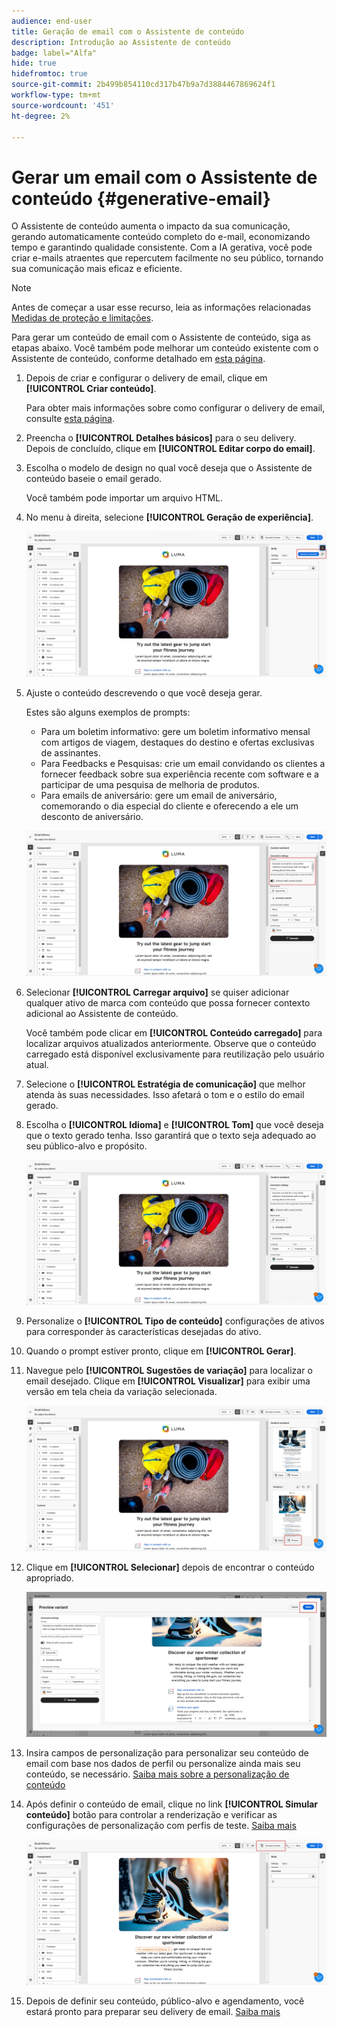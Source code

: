 ```yaml
---
audience: end-user
title: Geração de email com o Assistente de conteúdo
description: Introdução ao Assistente de conteúdo
badge: label="Alfa"
hide: true
hidefromtoc: true
source-git-commit: 2b499b854110cd317b47b9a7d3884467869624f1
workflow-type: tm+mt
source-wordcount: '451'
ht-degree: 2%

---
```


# Gerar um email com o Assistente de conteúdo {#generative-email}

O Assistente de conteúdo aumenta o impacto da sua comunicação, gerando automaticamente conteúdo completo do e-mail, economizando tempo e garantindo qualidade consistente. Com a IA gerativa, você pode criar e-mails atraentes que repercutem facilmente no seu público, tornando sua comunicação mais eficaz e eficiente.

>[!NOTE]
>
>Antes de começar a usar esse recurso, leia as informações relacionadas [Medidas de proteção e limitações](generative-gs.md#guardrails-and-limitations).


Para gerar um conteúdo de email com o Assistente de conteúdo, siga as etapas abaixo. Você também pode melhorar um conteúdo existente com o Assistente de conteúdo, conforme detalhado em [esta página](generative-content.md).

1. Depois de criar e configurar o delivery de email, clique em **[!UICONTROL Criar conteúdo]**.

   Para obter mais informações sobre como configurar o delivery de email, consulte [esta página](../content/create-email-content.md).

1. Preencha o **[!UICONTROL Detalhes básicos]** para o seu delivery. Depois de concluído, clique em **[!UICONTROL Editar corpo do email]**.

1. Escolha o modelo de design no qual você deseja que o Assistente de conteúdo baseie o email gerado.

   Você também pode importar um arquivo HTML.

1. No menu à direita, selecione **[!UICONTROL Geração de experiência]**.

   ![](assets/email-genai-1.png)

1. Ajuste o conteúdo descrevendo o que você deseja gerar.

   Estes são alguns exemplos de prompts:

   * Para um boletim informativo: gere um boletim informativo mensal com artigos de viagem, destaques do destino e ofertas exclusivas de assinantes.
   * Para Feedbacks e Pesquisas: crie um email convidando os clientes a fornecer feedback sobre sua experiência recente com software e a participar de uma pesquisa de melhoria de produtos.
   * Para emails de aniversário: gere um email de aniversário, comemorando o dia especial do cliente e oferecendo a ele um desconto de aniversário.

   ![](assets/email-genai-2.png)

1. Selecionar **[!UICONTROL Carregar arquivo]** se quiser adicionar qualquer ativo de marca com conteúdo que possa fornecer contexto adicional ao Assistente de conteúdo.

   Você também pode clicar em **[!UICONTROL Conteúdo carregado]** para localizar arquivos atualizados anteriormente. Observe que o conteúdo carregado está disponível exclusivamente para reutilização pelo usuário atual.

1. Selecione o **[!UICONTROL Estratégia de comunicação]** que melhor atenda às suas necessidades. Isso afetará o tom e o estilo do email gerado.

1. Escolha o **[!UICONTROL Idioma]** e **[!UICONTROL Tom]** que você deseja que o texto gerado tenha. Isso garantirá que o texto seja adequado ao seu público-alvo e propósito.

   ![](assets/email-genai-3.png)

1. Personalize o **[!UICONTROL Tipo de conteúdo]** configurações de ativos para corresponder às características desejadas do ativo.

1. Quando o prompt estiver pronto, clique em **[!UICONTROL Gerar]**.

1. Navegue pelo **[!UICONTROL Sugestões de variação]** para localizar o email desejado. Clique em **[!UICONTROL Visualizar]** para exibir uma versão em tela cheia da variação selecionada.

   ![](assets/email-genai-4.png)

1. Clique em **[!UICONTROL Selecionar]** depois de encontrar o conteúdo apropriado.

   ![](assets/email-genai-5.png)

1. Insira campos de personalização para personalizar seu conteúdo de email com base nos dados de perfil ou personalize ainda mais seu conteúdo, se necessário. [Saiba mais sobre a personalização de conteúdo](../personalization/personalize.md)

1. Após definir o conteúdo de email, clique no link **[!UICONTROL Simular conteúdo]** botão para controlar a renderização e verificar as configurações de personalização com perfis de teste.  [Saiba mais](../preview-test/preview-content.md)

   ![](assets/email-genai-6.png)

1. Depois de definir seu conteúdo, público-alvo e agendamento, você estará pronto para preparar seu delivery de email. [Saiba mais](../monitor/prepare-send.md)


